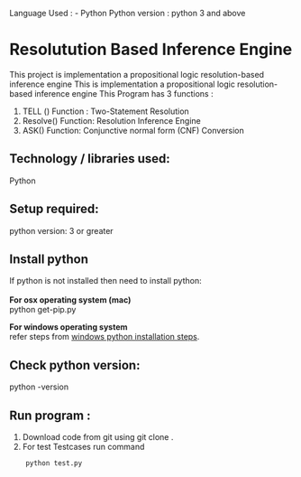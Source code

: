 Language Used : - Python
Python version : python 3 and above



# Resolutution Based Inference Engine
This project  is implementation a propositional logic resolution-based inference engine
This is implementation a propositional logic resolution-based inference engine
This Program has 3 functions : 

1. TELL () Function : Two-Statement Resolution
2.  Resolve() Function: Resolution Inference Engine
3. ASK() Function:  Conjunctive normal form (CNF) Conversion

## Technology / libraries used: <br />
Python

## Setup required:<br />
python version: 3 or greater<br />

## Install python <br />
If python is not installed then need to install python:<br />
<br />
**For  osx operating system (mac)**<br />
	python get-pip.py 

**For windows operating system**<br />
	refer steps from [windows python installation steps](https://docs.python.org/3/using/windows.html).
	

## Check python version:
python -version



## Run program : <br />
1. Download code from git  using  git clone .
2. For test Testcases run command
```
	python test.py
```	

